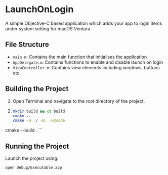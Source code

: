 # LaunchOnLogin

A simple Objective-C based application which adds your app to login items under system setting for macOS Ventura.

## File Structure

- `main.m`: Contains the main function that initialises the application
- `AppDelegate.m`: Contains functions to enable and disable launch on login
- `ViewController.m`: Contains view elements including windows, buttons etc.

## Building the Project

1. Open Terminal and navigate to the root directory of the project.

 2. ```sh
	mkdir build && cd build
	cmake ..
	cmake -H../ -B. -GXcode
  cmake --build .
	```

## Running the Project

Launch the project using:

```sh
open Debug/Executable.app
```
